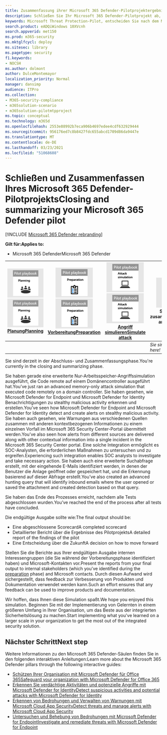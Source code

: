 ```yaml
---
title: Zusammenfassung ihrer Microsoft 365 Defender-Pilotprojektergebnisse
description: Schließen Sie Ihr Microsoft 365 Defender-Pilotprojekt ab, indem Sie Ihre Scorecard abschließen, Ihre Berichtsergebnisse analysieren und entscheiden, wie Sie vorankommen.
keywords: Microsoft Threat Protection-Pilot, entscheiden Sie nach dem Microsoft Threat Protection-Pilotprojekt, was nach der Auswertung von Microsoft Threat Protection in der Produktion, dem Übergang vom Microsoft Threat Protection-Pilot zur Bereitstellung, Cybersicherheit, erweiterte dauerhafte Bedrohung, Unternehmenssicherheit, Geräte, Gerät, Identität, Benutzer, Daten, Anwendungen, Vorfälle, automatisierte Untersuchung und Behebung, erweiterte Suche
search.product: eADQiWindows 10XVcnh
search.appverid: met150
ms.prod: m365-security
ms.mktglfcycl: deploy
ms.sitesec: library
ms.pagetype: security
f1.keywords:
- NOCSH
ms.author: dolmont
author: DulceMontemayor
localization_priority: Normal
manager: dansimp
audience: ITPro
ms.collection:
- M365-security-compliance
- m365solution-scenario
- m365solution-pilotmtpproject
ms.topic: conceptual
ms.technology: m365d
ms.openlocfilehash: 2553e88992b7eca906b4697edee4cdf632929444
ms.sourcegitcommit: 956176ed7c8b8427fdc655abcd1709d86da9447e
ms.translationtype: MT
ms.contentlocale: de-DE
ms.lasthandoff: 03/23/2021
ms.locfileid: "51068608"
---
```

# <a name="closing-and-summarizing-your-microsoft-365-defender-pilot"></a><span data-ttu-id="cde0f-104">Schließen und Zusammenfassen Ihres Microsoft 365 Defender-Pilotprojekts</span><span class="sxs-lookup"><span data-stu-id="cde0f-104">Closing and summarizing your Microsoft 365 Defender pilot</span></span>  

[!INCLUDE [Microsoft 365 Defender rebranding](../includes/microsoft-defender.md)]


<span data-ttu-id="cde0f-105">**Gilt für:**</span><span class="sxs-lookup"><span data-stu-id="cde0f-105">**Applies to:**</span></span>
- <span data-ttu-id="cde0f-106">Microsoft 365 Defender</span><span class="sxs-lookup"><span data-stu-id="cde0f-106">Microsoft 365 Defender</span></span>



|<span data-ttu-id="cde0f-107">[![Planung](../../media/phase-diagrams/1-planning.png)](m365d-pilot-plan.md)</span><span class="sxs-lookup"><span data-stu-id="cde0f-107">[![Planning](../../media/phase-diagrams/1-planning.png)](m365d-pilot-plan.md)</span></span><br/>[<span data-ttu-id="cde0f-108">Planung</span><span class="sxs-lookup"><span data-stu-id="cde0f-108">Planning</span></span>](m365d-pilot-plan.md) |<span data-ttu-id="cde0f-109">[![Vorbereiten](../../media/phase-diagrams/2-prepare.png)](prepare-m365d-eval.md)</span><span class="sxs-lookup"><span data-stu-id="cde0f-109">[![Prepare](../../media/phase-diagrams/2-prepare.png)](prepare-m365d-eval.md)</span></span><br/>[<span data-ttu-id="cde0f-110">Vorbereitung</span><span class="sxs-lookup"><span data-stu-id="cde0f-110">Preparation</span></span>](prepare-m365d-eval.md) | <span data-ttu-id="cde0f-111">[![Angriff simulieren](../../media/phase-diagrams/3-simluate.png)](m365d-pilot-simulate.md)</span><span class="sxs-lookup"><span data-stu-id="cde0f-111">[![Simulate attack](../../media/phase-diagrams/3-simluate.png)](m365d-pilot-simulate.md)</span></span><br/>[<span data-ttu-id="cde0f-112">Angriff simulieren</span><span class="sxs-lookup"><span data-stu-id="cde0f-112">Simulate attack</span></span>](m365d-pilot-simulate.md) | ![Schließen und zusammenfassen](../../media/phase-diagrams/4-summary.png)<br/><span data-ttu-id="cde0f-114">Schließen und zusammenfassen</span><span class="sxs-lookup"><span data-stu-id="cde0f-114">Close and summarize</span></span>|
|--|--|--|--|
|| | |<span data-ttu-id="cde0f-115">*Sie sind hier!*</span><span class="sxs-lookup"><span data-stu-id="cde0f-115">*You are here!*</span></span>|


<span data-ttu-id="cde0f-116">Sie sind derzeit in der Abschluss- und Zusammenfassungsphase.</span><span class="sxs-lookup"><span data-stu-id="cde0f-116">You're currently in the closing and summarizing phase.</span></span>

<span data-ttu-id="cde0f-117">Sie haben gerade eine erweiterte Nur-Arbeitsspeicher-Angriffssimulation ausgeführt, die Code remote auf einem Domänencontroller ausgeführt hat.</span><span class="sxs-lookup"><span data-stu-id="cde0f-117">You’ve just ran an advanced memory-only attack simulation that executed code remotely on a domain controller.</span></span> <span data-ttu-id="cde0f-118">Sie haben gesehen, wie Microsoft Defender for Endpoint und Microsoft Defender for Identity Benachrichtigungen zu stealthy malicious activity erkennen und erstellen.</span><span class="sxs-lookup"><span data-stu-id="cde0f-118">You’ve seen how Microsoft Defender for Endpoint and Microsoft Defender for Identity detect and create alerts on stealthy malicious activity.</span></span> <span data-ttu-id="cde0f-119">Sie haben auch gesehen, wie Warnungen aus verschiedenen Quellen zusammen mit anderen kontextbezogenen Informationen zu einem einzelnen Vorfall im Microsoft 365 Security Center-Portal übermittelt werden.</span><span class="sxs-lookup"><span data-stu-id="cde0f-119">You’ve also seen how alerts from different sources are delivered along with other contextual information into a single incident in the Microsoft 365 Security Center portal.</span></span> <span data-ttu-id="cde0f-120">Eine solche Integration ermöglicht es SOC-Analysten, die erforderlichen Maßnahmen zu untersuchen und zu ergreifen.</span><span class="sxs-lookup"><span data-stu-id="cde0f-120">Experiencing such integration enables SOC analysts to investigate and take necessary action.</span></span> <span data-ttu-id="cde0f-121">Sie haben auch eine erweiterte Suchabfrage erstellt, mit der eingehende E-Mails identifiziert werden, in denen der Benutzer die Anlage geöffnet oder gespeichert hat, und die Erkennung basierend auf dieser Abfrage erstellt.</span><span class="sxs-lookup"><span data-stu-id="cde0f-121">You’ve also created an advanced hunting query that will identify inbound emails where the user opened or saved the attachment and created detection based on that query.</span></span>

<span data-ttu-id="cde0f-122">Sie haben das Ende des Prozesses erreicht, nachdem alle Tests abgeschlossen wurden.</span><span class="sxs-lookup"><span data-stu-id="cde0f-122">You’ve reached the end of the process after all tests have concluded.</span></span>

<span data-ttu-id="cde0f-123">Die endgültige Ausgabe sollte wie:</span><span class="sxs-lookup"><span data-stu-id="cde0f-123">The final output should be:</span></span>

- <span data-ttu-id="cde0f-124">Eine abgeschlossene Scorecard</span><span class="sxs-lookup"><span data-stu-id="cde0f-124">A completed scorecard</span></span>
- <span data-ttu-id="cde0f-125">Detaillierter Bericht über die Ergebnisse des Pilotprojekts</span><span class="sxs-lookup"><span data-stu-id="cde0f-125">A detailed report of the findings of the pilot</span></span>
- <span data-ttu-id="cde0f-126">Eine Entscheidung über die Zukunft</span><span class="sxs-lookup"><span data-stu-id="cde0f-126">A decision on how to move forward</span></span>

<span data-ttu-id="cde0f-127">Stellen Sie die Berichte aus Ihrer endgültigen Ausgabe internen [](./prepare-m365d-eval.md) Interessengruppen (die Sie während der Vorbereitungsphase identifiziert haben) und Microsoft-Kontakten vor.</span><span class="sxs-lookup"><span data-stu-id="cde0f-127">Present the reports from your final output to internal stakeholders (which you’ve identified during the [preparation](./prepare-m365d-eval.md) phase) and Microsoft contacts.</span></span> <span data-ttu-id="cde0f-128">Durch diesen Aufwand wird sichergestellt, dass feedback zur Verbesserung von Produkten und Dokumentation verwendet werden kann.</span><span class="sxs-lookup"><span data-stu-id="cde0f-128">Such an effort ensures that any feedback can be used to improve products and documentation.</span></span>

<span data-ttu-id="cde0f-129">Wir hoffen, dass Ihnen diese Simulation spaßt.</span><span class="sxs-lookup"><span data-stu-id="cde0f-129">We hope you enjoyed this simulation.</span></span> <span data-ttu-id="cde0f-130">Beginnen Sie mit der Implementierung von Gelernten in einem größeren Umfang in Ihrer Organisation, um das Beste aus der integrierten Sicherheitslösung zu machen.</span><span class="sxs-lookup"><span data-stu-id="cde0f-130">Start implementing what you've learned on a larger scale in your organization to get the most out of the integrated security solution.</span></span>

## <a name="next-step"></a><span data-ttu-id="cde0f-131">Nächster Schritt</span><span class="sxs-lookup"><span data-stu-id="cde0f-131">Next step</span></span>
<span data-ttu-id="cde0f-132">Weitere Informationen zu den Microsoft 365 Defender-Säulen finden Sie in den folgenden interaktiven Anleitungen:</span><span class="sxs-lookup"><span data-stu-id="cde0f-132">Learn more about the Microsoft 365 Defender pillars through the following interactive guides:</span></span>
- [<span data-ttu-id="cde0f-133">Schützen Ihrer Organisation mit Microsoft Defender für Office 365</span><span class="sxs-lookup"><span data-stu-id="cde0f-133">Safeguard your organization with Microsoft Defender for Office 365</span></span>](https://aka.ms/O365ATP-Interactive-Guide)
- [<span data-ttu-id="cde0f-134">Erkennen Sie verdächtige Aktivitäten und potenzielle Angriffe mit Microsoft Defender for Identity</span><span class="sxs-lookup"><span data-stu-id="cde0f-134">Detect suspicious activities and potential attacks with Microsoft Defender for Identity</span></span>](https://aka.ms/AATP-Interactive-Guide)
- [<span data-ttu-id="cde0f-135">Erkennen von Bedrohungen und Verwalten von Warnungen mit Microsoft Cloud App Security</span><span class="sxs-lookup"><span data-stu-id="cde0f-135">Detect threats and manage alerts with Microsoft Cloud App Security</span></span>](https://aka.ms/DetectThreatsAndAlertsMCAS-InteractiveGuide)
- [<span data-ttu-id="cde0f-136">Untersuchen und Behebung von Bedrohungen mit Microsoft Defender for Endpoint</span><span class="sxs-lookup"><span data-stu-id="cde0f-136">Investigate and remediate threats with Microsoft Defender for Endpoint</span></span>](https://aka.ms/MDATP-IR-Interactive-Guide)